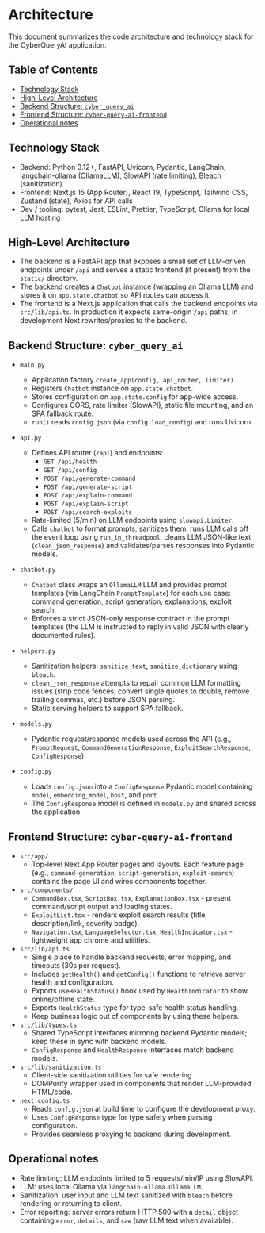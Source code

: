 <!-- omit from toc -->
# Architecture

This document summarizes the code architecture and technology stack for the CyberQueryAI application.

<!-- omit from toc -->
## Table of Contents
- [Technology Stack](#technology-stack)
- [High-Level Architecture](#high-level-architecture)
- [Backend Structure: `cyber_query_ai`](#backend-structure-cyber_query_ai)
- [Frontend Structure: `cyber-query-ai-frontend`](#frontend-structure-cyber-query-ai-frontend)
- [Operational notes](#operational-notes)


## Technology Stack
- Backend: Python 3.12+, FastAPI, Uvicorn, Pydantic, LangChain, langchain-ollama (OllamaLLM), SlowAPI (rate limiting), Bleach (sanitization)
- Frontend: Next.js 15 (App Router), React 19, TypeScript, Tailwind CSS, Zustand (state), Axios for API calls
- Dev / tooling: pytest, Jest, ESLint, Prettier, TypeScript, Ollama for local LLM hosting

## High-Level Architecture

- The backend is a FastAPI app that exposes a small set of LLM-driven endpoints under `/api` and serves a static frontend (if present) from the `static/` directory.
- The backend creates a `Chatbot` instance (wrapping an Ollama LLM) and stores it on `app.state.chatbot` so API routes can access it.
- The frontend is a Next.js application that calls the backend endpoints via `src/lib/api.ts`. In production it expects same-origin `/api` paths; in development Next rewrites/proxies to the backend.

## Backend Structure: `cyber_query_ai`

- `main.py`
    - Application factory `create_app(config, api_router, limiter)`.
    - Registers `Chatbot` instance on `app.state.chatbot`.
    - Stores configuration on `app.state.config` for app-wide access.
    - Configures CORS, rate limiter (SlowAPI), static file mounting, and an SPA fallback route.
    - `run()` reads `config.json` (via `config.load_config`) and runs Uvicorn.

- `api.py`
    - Defines API router (`/api`) and endpoints:
        - `GET /api/health`
        - `GET /api/config`
        - `POST /api/generate-command`
        - `POST /api/generate-script`
        - `POST /api/explain-command`
        - `POST /api/explain-script`
        - `POST /api/search-exploits`
    - Rate-limited (5/min) on LLM endpoints using `slowapi.Limiter`.
    - Calls `chatbot` to format prompts, sanitizes them, runs LLM calls off the event loop using `run_in_threadpool`, cleans LLM JSON-like text (`clean_json_response`) and validates/parses responses into Pydantic models.

- `chatbot.py`
    - `Chatbot` class wraps an `OllamaLLM` LLM and provides prompt templates (via LangChain `PromptTemplate`) for each use case: command generation, script generation, explanations, exploit search.
    - Enforces a strict JSON-only response contract in the prompt templates (the LLM is instructed to reply in valid JSON with clearly documented rules).

- `helpers.py`
    - Sanitization helpers: `sanitize_text`, `sanitize_dictionary` using `bleach`.
    - `clean_json_response` attempts to repair common LLM formatting issues (strip code fences, convert single quotes to double, remove trailing commas, etc.) before JSON parsing.
    - Static serving helpers to support SPA fallback.

- `models.py`
    - Pydantic request/response models used across the API (e.g., `PromptRequest`, `CommandGenerationResponse`, `ExploitSearchResponse`, `ConfigResponse`).

- `config.py`
    - Loads `config.json` into a `ConfigResponse` Pydantic model containing `model`, `embedding_model`, `host`, and `port`.
    - The `ConfigResponse` model is defined in `models.py` and shared across the application.

## Frontend Structure: `cyber-query-ai-frontend`

- `src/app/`
  - Top-level Next App Router pages and layouts. Each feature page (e.g., `command-generation`, `script-generation`, `exploit-search`) contains the page UI and wires components together.
- `src/components/`
    - `CommandBox.tsx`, `ScriptBox.tsx`, `ExplanationBox.tsx` - present command/script output and loading states.
    - `ExploitList.tsx` - renders exploit search results (title, description/link, severity badge).
    - `Navigation.tsx`, `LanguageSelector.tsx`, `HealthIndicator.tsx` - lightweight app chrome and utilities.
- `src/lib/api.ts`
  - Single place to handle backend requests, error mapping, and timeouts (30s per request).
  - Includes `getHealth()` and `getConfig()` functions to retrieve server health and configuration.
  - Exports `useHealthStatus()` hook used by `HealthIndicator` to show online/offline state.
  - Exports `HealthStatus` type for type-safe health status handling.
  - Keep business logic out of components by using these helpers.
- `src/lib/types.ts`
  - Shared TypeScript interfaces mirroring backend Pydantic models; keep these in sync with backend models.
  - `ConfigResponse` and `HealthResponse` interfaces match backend models.
- `src/lib/sanitization.ts`
  - Client-side sanitization utilities for safe rendering
  - DOMPurify wrapper used in components that render LLM-provided HTML/code.
- `next.config.ts`
  - Reads `config.json` at build time to configure the development proxy.
  - Uses `ConfigResponse` type for type safety when parsing configuration.
  - Provides seamless proxying to backend during development.

## Operational notes

- Rate limiting: LLM endpoints limited to 5 requests/min/IP using SlowAPI.
- LLM: uses local Ollama via `langchain-ollama.OllamaLLM`.
- Sanitization: user input and LLM text sanitized with `bleach` before rendering or returning to client.
- Error reporting: server errors return HTTP 500 with a `detail` object containing `error`, `details`, and `raw` (raw LLM text when available).
